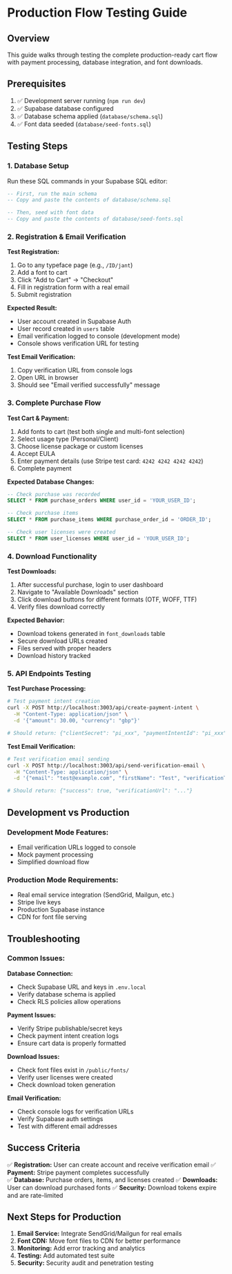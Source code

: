 # Production Flow Testing Guide

## Overview
This guide walks through testing the complete production-ready cart flow with payment processing, database integration, and font downloads.

## Prerequisites
1. ✅ Development server running (`npm run dev`)
2. ✅ Supabase database configured
3. ✅ Database schema applied (`database/schema.sql`)
4. ✅ Font data seeded (`database/seed-fonts.sql`)

## Testing Steps

### 1. Database Setup
Run these SQL commands in your Supabase SQL editor:

```sql
-- First, run the main schema
-- Copy and paste the contents of database/schema.sql

-- Then, seed with font data
-- Copy and paste the contents of database/seed-fonts.sql
```

### 2. Registration & Email Verification

**Test Registration:**
1. Go to any typeface page (e.g., `/ID/jant`)
2. Add a font to cart
3. Click "Add to Cart" → "Checkout"
4. Fill in registration form with a real email
5. Submit registration

**Expected Result:**
- User account created in Supabase Auth
- User record created in `users` table
- Email verification logged to console (development mode)
- Console shows verification URL for testing

**Test Email Verification:**
1. Copy verification URL from console logs
2. Open URL in browser
3. Should see "Email verified successfully" message

### 3. Complete Purchase Flow

**Test Cart & Payment:**
1. Add fonts to cart (test both single and multi-font selection)
2. Select usage type (Personal/Client)
3. Choose license package or custom licenses
4. Accept EULA
5. Enter payment details (use Stripe test card: `4242 4242 4242 4242`)
6. Complete payment

**Expected Database Changes:**
```sql
-- Check purchase was recorded
SELECT * FROM purchase_orders WHERE user_id = 'YOUR_USER_ID';

-- Check purchase items
SELECT * FROM purchase_items WHERE purchase_order_id = 'ORDER_ID';

-- Check user licenses were created
SELECT * FROM user_licenses WHERE user_id = 'YOUR_USER_ID';
```

### 4. Download Functionality

**Test Downloads:**
1. After successful purchase, login to user dashboard
2. Navigate to "Available Downloads" section
3. Click download buttons for different formats (OTF, WOFF, TTF)
4. Verify files download correctly

**Expected Behavior:**
- Download tokens generated in `font_downloads` table
- Secure download URLs created
- Files served with proper headers
- Download history tracked

### 5. API Endpoints Testing

**Test Purchase Processing:**
```bash
# Test payment intent creation
curl -X POST http://localhost:3003/api/create-payment-intent \
  -H "Content-Type: application/json" \
  -d '{"amount": 30.00, "currency": "gbp"}'

# Should return: {"clientSecret": "pi_xxx", "paymentIntentId": "pi_xxx"}
```

**Test Email Verification:**
```bash
# Test verification email sending
curl -X POST http://localhost:3003/api/send-verification-email \
  -H "Content-Type: application/json" \
  -d '{"email": "test@example.com", "firstName": "Test", "verificationToken": "test-token"}'

# Should return: {"success": true, "verificationUrl": "..."}
```

## Development vs Production

### Development Mode Features:
- Email verification URLs logged to console
- Mock payment processing
- Simplified download flow

### Production Mode Requirements:
- Real email service integration (SendGrid, Mailgun, etc.)
- Stripe live keys
- Production Supabase instance
- CDN for font file serving

## Troubleshooting

### Common Issues:

**Database Connection:**
- Check Supabase URL and keys in `.env.local`
- Verify database schema is applied
- Check RLS policies allow operations

**Payment Issues:**
- Verify Stripe publishable/secret keys
- Check payment intent creation logs
- Ensure cart data is properly formatted

**Download Issues:**
- Check font files exist in `/public/fonts/`
- Verify user licenses were created
- Check download token generation

**Email Verification:**
- Check console logs for verification URLs
- Verify Supabase auth settings
- Test with different email addresses

## Success Criteria

✅ **Registration:** User can create account and receive verification email
✅ **Payment:** Stripe payment completes successfully  
✅ **Database:** Purchase orders, items, and licenses created
✅ **Downloads:** User can download purchased fonts
✅ **Security:** Download tokens expire and are rate-limited

## Next Steps for Production

1. **Email Service:** Integrate SendGrid/Mailgun for real emails
2. **Font CDN:** Move font files to CDN for better performance
3. **Monitoring:** Add error tracking and analytics
4. **Testing:** Add automated test suite
5. **Security:** Security audit and penetration testing 